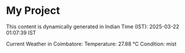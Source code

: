 # My Project

This content is dynamically generated in Indian Time (IST): 2025-03-22 01:07:39 IST


Current Weather in Coimbatore:
Temperature: 27.88 °C
Condition: mist
